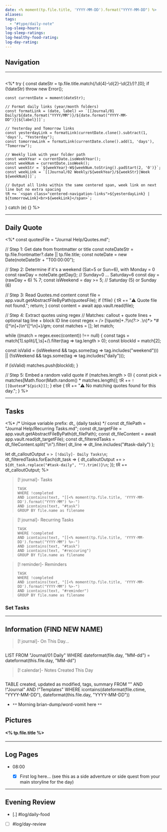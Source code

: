 ```yaml
---
date: <% moment(tp.file.title, 'YYYY-MM-DD').format("YYYY-MM-DD") %>
aliases:
tags:
  - "#type/daily-note"
log-sleep-hours:
log-sleep-ratings:
log-healthy-food-rating:
log-day-rating:
---
```



## Navigation
---
```calendar-nav
```
<%*
try {
    const dateStr = tp.file.title.match(/\d{4}-\d{2}-\d{2}/)?.[0];
    if (!dateStr) throw new Error();
    
    const currentDate = moment(dateStr);

    // Format daily links (year/month folders)
    const formatLink = (date, label) => `[[Journal/01 Daily/${date.format("YYYY/MM")}/${date.format("YYYY-MM-DD")}|${label}]]`;

    // Yesterday and Tomorrow links
    const yesterdayLink = formatLink(currentDate.clone().subtract(1, 'days'), "Yesterday");
    const tomorrowLink = formatLink(currentDate.clone().add(1, 'days'), "Tomorrow");

    // Weekly link with year folder path
    const weekYear = currentDate.isoWeekYear();
    const weekNum = currentDate.isoWeek();
    const weekStr = `${weekYear}-W${weekNum.toString().padStart(2, '0')}`;
    const weekLink = `[[Journal/02 Weekly/${weekYear}/${weekStr}|Week ${weekNum}]]`;

    // Output all links within the same centered span, week link on next line but no extra spacing
    tR += `<span class="centered-navigation-links">${yesterdayLink} | ${tomorrowLink}<br>${weekLink}</span>`;
} catch (e) {}
%>



---
## Daily Quote

<%*
const quotesFile = "Journal Help/Quotes.md";

// Step 1: Get date from frontmatter or title
const noteDateStr = tp.file.frontmatter?.date || tp.file.title;
const noteDate = new Date(noteDateStr + "T00:00:00");

// Step 2: Determine if it's a weekend (Sat=5 or Sun=6), with Monday = 0
const rawDay = noteDate.getDay(); // Sunday=0 ... Saturday=6
const day = (rawDay + 6) % 7;
const isWeekend = day >= 5; // Saturday (5) or Sunday (6)

// Step 3: Read Quotes.md content
const file = app.vault.getAbstractFileByPath(quotesFile);
if (!file) {
  tR += "⚠️ Quote file not found.";
  return;
}
const content = await app.vault.read(file);

// Step 4: Extract quotes using regex
// Matches: callout + quote lines + optional tag line + block ID line
const regex = /> \[!quote\]\+.*?\n(?:> .*\n)*> *#([^\n]+)\n\^([^\n]+)/gm;
const matches = [];
let match;

while ((match = regex.exec(content)) !== null) {
  const tags = match[1].split(/[,\s]+/).filter(tag => tag.length > 0);
  const blockId = match[2];

  const isValid =
    (isWeekend && tags.some(tag => tag.includes("weekend"))) ||
    (!isWeekend && tags.some(tag => tag.includes("daily")));

  if (isValid) matches.push(blockId);
}

// Step 5: Embed a random valid quote
if (matches.length > 0) {
  const pick = matches[Math.floor(Math.random() * matches.length)];
  tR += `![[Quotes#^${pick}]]`;
} else {
  tR += "⚠️ No matching quotes found for this day.";
}
%>

---

## Tasks

<%*
/* Unique variable prefix: dt_ (daily tasks) */
const dt_filePath = "Journal Help/Recurring Tasks.md"; 
const dt_targetFile = app.vault.getAbstractFileByPath(dt_filePath);
const dt_fileContent = await app.vault.read(dt_targetFile);
const dt_filteredTasks = dt_fileContent.split("\n").filter(
  dt_line => dt_line.includes("#task-daily")
);

let dt_calloutOutput = `> [!daily]- Daily Tasks\n`;
dt_filteredTasks.forEach(dt_task => {
  dt_calloutOutput += `> ${dt_task.replace("#task-daily", "").trim()}\n`;
});
tR += dt_calloutOutput;
%>


>[! journal]- Tasks
>```dataview
>TASK
>WHERE !completed
>AND icontains(text, "[[<% moment(tp.file.title, 'YYYY-MM-DD').format("YYYY-MM") %>-")
>AND icontains(text, "#task")
>GROUP BY file.name as filename
>```

>[! journal]- Recurring Tasks
>```dataview
>TASK
>WHERE !completed
>AND icontains(text, "[[<% moment(tp.file.title, 'YYYY-MM-DD').format("YYYY-MM") %>-")
>AND icontains(text, "#task")
>AND icontains(text, "#reccuring")
>GROUP BY file.name as filename
>```

>[! reminder]- Reminders
>```dataview
>TASK
>WHERE !completed
>AND icontains(text, "[[<% moment(tp.file.title, 'YYYY-MM-DD').format("YYYY-MM") %>-")
>AND icontains(text, "#reminder")
>GROUP BY file.name as filename
>```

### Set Tasks



---
## Information (FIND NEW NAME) 

>[! journal]- On This Day...
>```dataview
LIST
FROM "Journal/01 Daily"
WHERE dateformat(file.day, "MM-dd") = dateformat(this.file.day, "MM-dd")

>[! calendar]- Notes Created This Day
>```dataview
TABLE created, updated as modified, tags, summary
FROM "" AND !"Journal" AND !"Templates"
WHERE icontains(dateformat(file.ctime, "YYYY-MM-DD"), dateformat(this.file.day, "YYYY-MM-DD"))


- `**` Morning brian-dump/word-vomit here `**`


## Pictures
#### <% tp.file.title %>



---
## Log Pages

- 08:00
	- [x] First  log here... (see this as a side adventure or side quest from your main storyline for the day)



---
## Evening Review

- [.] #log/daily-food
- [ ] #log/day-review

